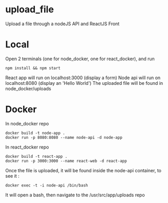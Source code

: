 # upload_file
Upload a file through a nodeJS API and ReactJS Front

# Local

Open 2 terminals (one for node_docker, one for react_docker), and run
```
npm install && npm start
```
React app will run on localhost:3000 (display a form)
Node api will run on localhost:8080 (display an 'Hello World') 
The uploaded file will be found in node_docker/uploads

# Docker

In node_docker repo
```
docker build -t node-app .
docker run -p 8080:8080 --name node-api -d node-app
```

In react_docker repo
```
docker build -t react-app .
docker run -p 3000:3000 --name react-web -d react-app
```

Once the file is uploaded, it will be found inside the node-api container, to see it :
```
docker exec -t -i node-api /bin/bash
```
It will open a bash, then navigate to the /usr/src/app/uploads repo